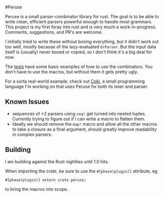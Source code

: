 #Peruse

Peruse is a small parser-combinator library for rust.  The goal is to be able
to write clean, efficient parsers powerful enough to handle most grammars.
This project is my first foray into rust and is very much a work-in-progress.
Comments, suggestions, and PR's are welcome.

I initially tried to write these without boxing everything, but it didn't work
out too well, mostly because of the lazy-evaluated `OrParser`.  But the input
data itself is (usually) never boxed or copied, so I don't think it's a big
deal for now.

The [tests](src/tests.rs) have some basic examples of how to use the combinators.  You don't
have to use the macros, but without them it gets pretty ugly.

For a sorta real-world example, check out
[Coki](https://github.com/DanSimon/coki), a small programming language I'm
working on that uses Peruse for both its lexer and parser.


## Known Issues

* sequences of >2 parsers using `seq!` get turned into nested tuples.  Currently trying to figure out if I can write a macro to flatten them.
* Ideally we should remove the `map!` macro and allow all the other macros to take a closure as a final argument, should greatly improve readability in complex parsers.

## Building

I am building against the Rust nightlies until 1.0 hits.

When importing the crate, be sure to use the `#[phase(plugin)]` attribute, eg

```
#[phase(plugin)] extern crate peruse;
```
to bring the macros into scope.


